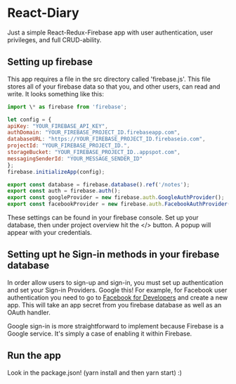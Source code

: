 # React-Diary

Just a simple React-Redux-Firebase app with user authentication, user privileges, and full CRUD-ability.

## Setting up firebase

This app requires a file in the src directory called 'firebase.js'.
This file stores all of your firebase data so that you, and other users, can read and write. It looks something like this:

```javascript
import \* as firebase from 'firebase';

let config = {
apiKey: "YOUR_FIREBASE_API_KEY",
authDomain: "YOUR_FIREBASE_PROJECT_ID.firebaseapp.com",
databaseURL: "https://YOUR_FIREBASE_PROJECT_ID.firebaseio.com",
projectId: "YOUR_FIREBASE_PROJECT_ID.",
storageBucket: "YOUR_FIREBASE_PROJECT_ID..appspot.com",
messagingSenderId: "YOUR_MESSAGE_SENDER_ID"
};
firebase.initializeApp(config);

export const database = firebase.database().ref('/notes');
export const auth = firebase.auth();
export const googleProvider = new firebase.auth.GoogleAuthProvider();
export const facebookProvider = new firebase.auth.FacebookAuthProvider();
```

These settings can be found in your firebase console. Set up your database, then under project overview hit the </> button. A popup will appear with your credentials.

## Setting upt he Sign-in methods in your firebase database

In order allow users to sign-up and sign-in, you must set up authentication and set your Sign-in Providers. Google this! For example, for Facebook user authentication you need to go to [Facebook for Developers](https://developers.facebook.com) and create a new app. This will take an app secret from you firebase database as well as an OAuth handler.

Google sign-in is more straightforward to implement because Firebase is a Google service. It's simply a case of enabling it within Firebase.

## Run the app

Look in the package.json! (yarn install and then yarn start) :)
